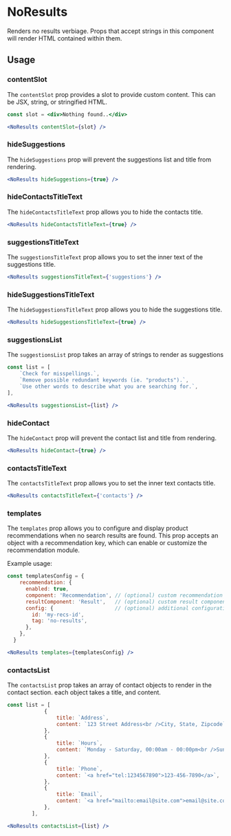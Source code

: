 # NoResults

Renders no results verbiage. Props that accept strings in this component will render HTML contained within them.

## Usage

### contentSlot
The `contentSlot` prop provides a slot to provide custom content. This can be JSX, string, or stringified HTML. 

```jsx
const slot = <div>Nothing found..</div>

<NoResults contentSlot={slot} />
```

### hideSuggestions
The `hideSuggestions` prop will prevent the suggestions list and title from rendering.

```jsx
<NoResults hideSuggestions={true} />
```

### hideContactsTitleText
The `hideContactsTitleText` prop allows you to hide the contacts title.

```jsx
<NoResults hideContactsTitleText={true} />
```

### suggestionsTitleText
The `suggestionsTitleText` prop allows you to set the inner text of the suggestions title.

```jsx
<NoResults suggestionsTitleText={'suggestions'} />
```

### hideSuggestionsTitleText
The `hideSuggestionsTitleText` prop allows you to hide the suggestions title.

```jsx
<NoResults hideSuggestionsTitleText={true} />
```

### suggestionsList
The `suggestionsList` prop takes an array of strings to render as suggestions 

```jsx
const list = [
	`Check for misspellings.`,
	`Remove possible redundant keywords (ie. "products").`,
	`Use other words to describe what you are searching for.`,
],

<NoResults suggestionsList={list} />
```

### hideContact
The `hideContact` prop will prevent the contact list and title from rendering.

```jsx
<NoResults hideContact={true} />
```

### contactsTitleText
The `contactsTitleText` prop allows you to set the inner text contacts title.

```jsx
<NoResults contactsTitleText={'contacts'} />
```

### templates
The `templates` prop allows you to configure and display product recommendations when no search results are found. This prop accepts an object with a recommendation key, which can enable or customize the recommendation module.

Example usage:


```jsx
const templatesConfig = {
    recommendation: {
      enabled: true,
      component: 'Recommendation', // (optional) custom recommendation component name
      resultComponent: 'Result',   // (optional) custom result component name
      config: {                    // (optional) additional configuration for recommendations
        id: 'my-recs-id',
        tag: 'no-results',
      },
    },
  }

<NoResults templates={templatesConfig} />
```

### contactsList
The `contactsList` prop takes an array of contact objects to render in the contact section. each object takes a title, and content.

```jsx
const list = [
			{
				title: `Address`,
				content: `123 Street Address<br />City, State, Zipcode`,
			},
			{
				title: `Hours`,
				content: `Monday - Saturday, 00:00am - 00:00pm<br />Sunday, 00:00am - 00:00pm`,
			},
			{
				title: `Phone`,
				content: `<a href="tel:1234567890">123-456-7890</a>`,
			},
			{
				title: `Email`,
				content: `<a href="mailto:email@site.com">email@site.com</a>`,
			},
		],

<NoResults contactsList={list} />
```
